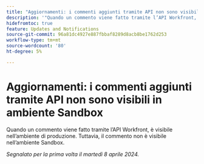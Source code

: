 ```yaml
---
title: "Aggiornamenti: i commenti aggiunti tramite API non sono visibili in ambiente Sandbox"
description: '"Quando un commento viene fatto tramite l’API Workfront, è visibile nell’ambiente di produzione. Tuttavia, il commento non è visibile nell’ambiente Sandbox.         ”'
hidefromtoc: true
feature: Updates and Notifications
source-git-commit: 96a81dc4927e887fbbaf8289d8acb8be1762d253
workflow-type: tm+mt
source-wordcount: '80'
ht-degree: 5%

---
```



# Aggiornamenti: i commenti aggiunti tramite API non sono visibili in ambiente Sandbox

Quando un commento viene fatto tramite l’API Workfront, è visibile nell’ambiente di produzione. Tuttavia, il commento non è visibile nell’ambiente Sandbox.

_Segnalato per la prima volta il martedì 8 aprile 2024._


